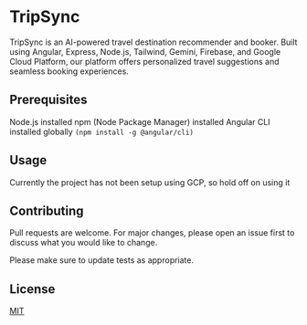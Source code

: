 # TripSync

TripSync is an AI-powered travel destination recommender and booker. Built using Angular, Express, Node.js, Tailwind, Gemini, Firebase, and Google Cloud Platform, our platform offers personalized travel suggestions and seamless booking experiences.

## Prerequisites

Node.js installed
npm (Node Package Manager) installed
Angular CLI installed globally ```(npm install -g @angular/cli)```

## Usage

Currently the project has not been setup using GCP, so hold off on using it

## Contributing

Pull requests are welcome. For major changes, please open an issue first
to discuss what you would like to change.

Please make sure to update tests as appropriate.

## License

[MIT](https://choosealicense.com/licenses/mit/)
